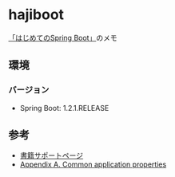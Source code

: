 # hajiboot

[「はじめてのSpring Boot」](http://www.kohgakusha.co.jp/books/detail/978-4-7775-1865-4)のメモ

## 環境

### バージョン

* Spring Boot: 1.2.1.RELEASE

## 参考

* [書籍サポートページ](https://github.com/making/hajiboot-samples/)
* [Appendix A. Common application properties](http://docs.spring.io/spring-boot/docs/1.2.1.RELEASE/reference/htmlsingle/#howto-use-undertow-instead-of-tomcat)
